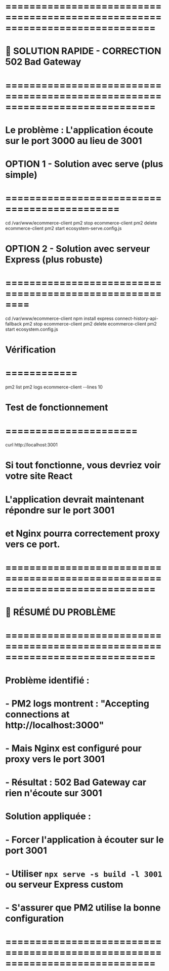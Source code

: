 # =============================================================================
# 🔧 SOLUTION RAPIDE - CORRECTION 502 Bad Gateway
# =============================================================================

# Le problème : L'application écoute sur le port 3000 au lieu de 3001

# OPTION 1 - Solution avec serve (plus simple)
# =============================================
cd /var/www/ecommerce-client
pm2 stop ecommerce-client
pm2 delete ecommerce-client
pm2 start ecosystem-serve.config.js

# OPTION 2 - Solution avec serveur Express (plus robuste)
# ========================================================
cd /var/www/ecommerce-client
npm install express connect-history-api-fallback
pm2 stop ecommerce-client
pm2 delete ecommerce-client
pm2 start ecosystem.config.js

# Vérification
# ============
pm2 list
pm2 logs ecommerce-client --lines 10

# Test de fonctionnement
# ======================
curl http://localhost:3001

# Si tout fonctionne, vous devriez voir votre site React
# L'application devrait maintenant répondre sur le port 3001
# et Nginx pourra correctement proxy vers ce port.

# =============================================================================
# 📝 RÉSUMÉ DU PROBLÈME
# =============================================================================

# Problème identifié :
# - PM2 logs montrent : "Accepting connections at http://localhost:3000" 
# - Mais Nginx est configuré pour proxy vers le port 3001
# - Résultat : 502 Bad Gateway car rien n'écoute sur 3001

# Solution appliquée :
# - Forcer l'application à écouter sur le port 3001
# - Utiliser `npx serve -s build -l 3001` ou serveur Express custom
# - S'assurer que PM2 utilise la bonne configuration

# =============================================================================
